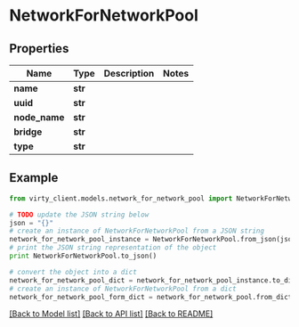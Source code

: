 # NetworkForNetworkPool


## Properties

Name | Type | Description | Notes
------------ | ------------- | ------------- | -------------
**name** | **str** |  | 
**uuid** | **str** |  | 
**node_name** | **str** |  | 
**bridge** | **str** |  | 
**type** | **str** |  | 

## Example

```python
from virty_client.models.network_for_network_pool import NetworkForNetworkPool

# TODO update the JSON string below
json = "{}"
# create an instance of NetworkForNetworkPool from a JSON string
network_for_network_pool_instance = NetworkForNetworkPool.from_json(json)
# print the JSON string representation of the object
print NetworkForNetworkPool.to_json()

# convert the object into a dict
network_for_network_pool_dict = network_for_network_pool_instance.to_dict()
# create an instance of NetworkForNetworkPool from a dict
network_for_network_pool_form_dict = network_for_network_pool.from_dict(network_for_network_pool_dict)
```
[[Back to Model list]](../README.md#documentation-for-models) [[Back to API list]](../README.md#documentation-for-api-endpoints) [[Back to README]](../README.md)


